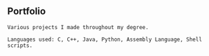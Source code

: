 ## Portfolio
```
Various projects I made throughout my degree.

Languages used: C, C++, Java, Python, Assembly Language, Shell scripts.
```
